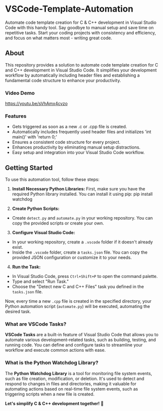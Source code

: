 # VSCode-Template-Automation
Automate code template creation for C & C++ development in Visual Studio Code with this handy tool. Say goodbye to manual setup and save time on repetitive tasks. Start your coding projects with consistency and efficiency, and focus on what matters most - writing great code.

## About

This repository provides a solution to automate code template creation for C and C++ development in Visual Studio Code. It simplifies your development workflow by automatically including header files and establishing a fundamental code structure to enhance your productivity.

### Video Demo
https://youtu.be/sVhAmx4cvzo

### Features

- Gets triggered as soon as a new .c or .cpp file is created.
- Automatically includes frequently used header files and initializes 'int main()' with 'return 0;'
- Ensures a consistent code structure for every project.
- Enhances productivity by eliminating manual setup distractions.
- Easy setup and integration into your Visual Studio Code workflow.

## Getting Started

To use this automation tool, follow these steps:

1. **Install Necessary Python Libraries:** First, make sure you have the required Python library installed. You can install it using pip:
pip install watchdog


2. **Create Python Scripts:**
- Create `detect.py` and `automate.py` in your working repository. You can copy the provided scripts or create your own.

3. **Configure Visual Studio Code:**
- In your working repository, create a `.vscode` folder if it doesn't already exist.
- Inside the `.vscode` folder, create a `tasks.json` file. You can copy the provided JSON configuration or customize it to your needs.

4. **Run the Task:**
- In Visual Studio Code, press `Ctrl+Shift+P` to open the command palette.
- Type and select "Run Task."
- Choose the "Detect new C and C++ Files" task you defined in the `tasks.json` file.

Now, every time a new `.cpp` file is created in the specified directory, your Python automation script (`automate.py`) will be executed, automating the desired task.

### What are VSCode Tasks?

**VSCode Tasks** are a built-in feature of Visual Studio Code that allows you to automate various development-related tasks, such as building, testing, and running code. You can define and configure tasks to streamline your workflow and execute common actions with ease.

### What is the Python Watchdog Library?

The **Python Watchdog Library** is a tool for monitoring file system events, such as file creation, modification, or deletion. It's used to detect and respond to changes in files and directories, making it valuable for automating actions based on real-time file system events, such as triggering scripts when a new file is created.

**Let's simplify C & C++ development together!** 🚀
